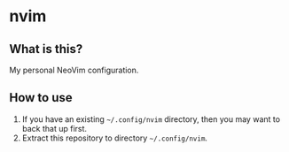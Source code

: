 # nvim
## What is this?
My personal NeoVim configuration.

## How to use
1. If you have an existing `~/.config/nvim` directory, then you may want to back that up first.
2. Extract this repository to directory `~/.config/nvim`.
